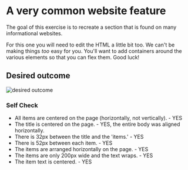 # A very common website feature

The goal of this exercise is to recreate a section that is found on many informational websites.

For this one you will need to edit the HTML a little bit too. We can't be making things _too_ easy for you. You'll want to add containers around the various elements so that you can flex them. Good luck!

## Desired outcome

![desired outcome](./desired-outcome.png)

### Self Check

- All items are centered on the page (horizontally, not vertically). - YES
- The title is centered on the page. - YES, the entire body was aligned horizontally.
- There is 32px between the title and the 'items.' - YES
- There is 52px between each item. - YES
- The items are arranged horizontally on the page. - YES
- The items are only 200px wide and the text wraps. - YES
- The item text is centered. - YES
